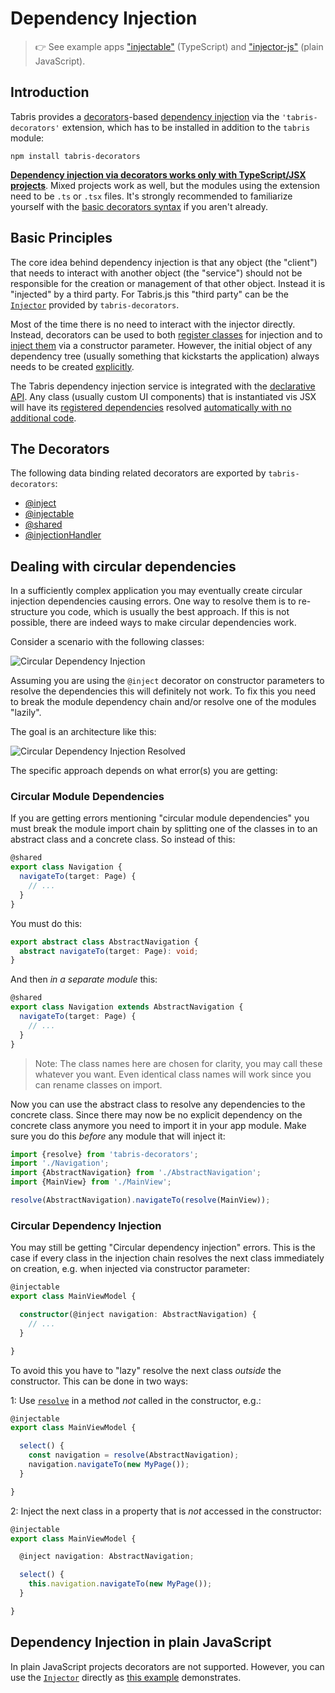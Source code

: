 ---
---
# Dependency Injection

> :point_right: See example apps ["injectable"](https://github.com/eclipsesource/tabris-decorators/tree/v3.7.2/examples/injectable) (TypeScript) and ["injector-js"](https://github.com/eclipsesource/tabris-decorators/tree/v3.7.2/examples/injector-js) (plain JavaScript).


## Introduction

Tabris provides a [decorators](http://www.typescriptlang.org/docs/handbook/decorators.html)-based [dependency injection](https://en.wikipedia.org/wiki/Dependency_injection)  via the `'tabris-decorators'` extension, which has to be installed in addition to the `tabris` module:

```
npm install tabris-decorators
```

 [**Dependency injection via decorators works only with TypeScript/JSX projects**](../typescript.md#setup). Mixed projects work as well, but the modules using the extension need to be `.ts` or `.tsx` files. It's strongly recommended to familiarize yourself with the [basic decorators syntax](https://www.typescriptlang.org/docs/handbook/decorators.html#class-decorators) if you aren't already.

## Basic Principles

The core idea behind dependency injection is that any object (the "client") that needs to interact with another object (the "service") should not be responsible for the creation or management of that other object. Instead it is "injected" by a third party. For Tabris.js this "third party" can be the  [`Injector`](./Injector.md) provided by `tabris-decorators`.

Most of the time there is no need to interact with the injector directly. Instead, decorators can be used to both [register classes](./@injectable.md) for injection and to [inject them](./@inject.md) via a constructor parameter. However, the initial object of any dependency tree (usually something that kickstarts the application) always needs to be created [explicitly](./Injector.md).


The Tabris dependency injection service is integrated with the [declarative API](../declarative-ui.md). Any class (usually custom UI components) that is instantiated vis JSX will have its [registered dependencies](./@inject.md) resolved [automatically with no additional code](./@inject.md#jsx).

## The Decorators

The following data binding related decorators are exported by `tabris-decorators`:
  * [@inject](./@inject.md)
  * [@injectable](./@injectable.md)
  * [@shared](./@shared.md)
  * [@injectionHandler](./@injectionHandler.md)

## Dealing with circular dependencies

In a sufficiently complex application you may eventually create circular injection dependencies causing errors. One way to resolve them is to re-structure you code, which is usually the best approach. If this is not possible, there are indeed ways to make circular dependencies work.

Consider a scenario with the following classes:

![Circular Dependency Injection](./circular-dependency-injection.png)

Assuming you are using the `@inject` decorator on constructor parameters to resolve the dependencies this will definitely not work. To fix this you need to break the module dependency chain and/or resolve one of the modules "lazily".

The goal is an architecture like this:

![Circular Dependency Injection Resolved](./circular-dependency-injection-resolved.png)

The specific approach depends on what error(s) you are getting:

### Circular Module Dependencies

If you are getting errors mentioning "circular module dependencies" you must break the module import chain by splitting one of the classes in to an abstract class and a concrete class. So instead of this:

```ts
@shared
export class Navigation {
  navigateTo(target: Page) {
    // ...
  }
}
```

You must do this:

```ts
export abstract class AbstractNavigation {
  abstract navigateTo(target: Page): void;
}
```

And then *in a separate module* this:

```ts
@shared
export class Navigation extends AbstractNavigation {
  navigateTo(target: Page) {
    // ...
  }
}
```

> Note: The class names here are chosen for clarity, you may call these whatever you want. Even identical class names will work since you can rename classes on import.

Now you can use the abstract class to resolve any dependencies to the concrete class. Since there may now be no explicit dependency on the concrete class anymore you need to import it in your app module. Make sure you do this *before*  any module that will inject it:

```ts
import {resolve} from 'tabris-decorators';
import './Navigation';
import {AbstractNavigation} from './AbstractNavigation';
import {MainView} from './MainView';

resolve(AbstractNavigation).navigateTo(resolve(MainView));
```

### Circular Dependency Injection

You may still be getting "Circular dependency injection" errors. This is the case if every class in the injection chain resolves the next class immediately on creation, e.g. when injected via constructor parameter:

```ts
@injectable
export class MainViewModel {

  constructor(@inject navigation: AbstractNavigation) {
    // ...
  }

}
```

To avoid this you have to "lazy" resolve the next class *outside* the constructor. This can be done in two ways:

1: Use [`resolve`](./Injector.md#resolvetype-injectionparameter) in a method *not* called in the constructor, e.g.:

```ts
@injectable
export class MainViewModel {

  select() {
    const navigation = resolve(AbstractNavigation);
    navigation.navigateTo(new MyPage());
  }

}
```

2: Inject the next class in a property that is *not* accessed in the constructor:

```ts
@injectable
export class MainViewModel {

  @inject navigation: AbstractNavigation;

  select() {
    this.navigation.navigateTo(new MyPage());
  }

}
```

## Dependency Injection in plain JavaScript

In plain JavaScript projects decorators are not supported. However, you can use the [`Injector`](./Injector.md) directly as [this example](https://github.com/eclipsesource/tabris-decorators/tree/v3.7.2/examples/injector-js) demonstrates.

